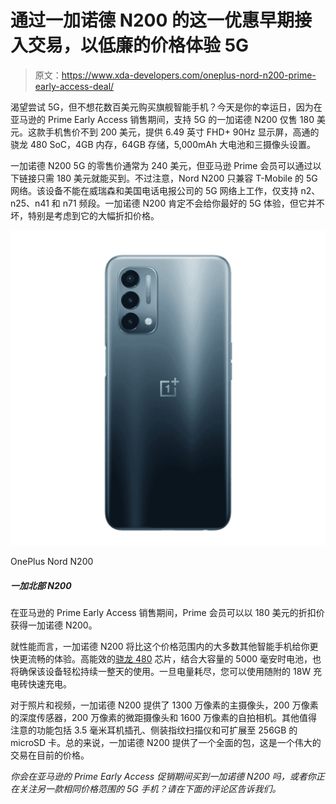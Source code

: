 # 通过一加诺德 N200 的这一优惠早期接入交易，以低廉的价格体验 5G

> 原文：<https://www.xda-developers.com/oneplus-nord-n200-prime-early-access-deal/>

渴望尝试 5G，但不想花数百美元购买旗舰智能手机？今天是你的幸运日，因为在亚马逊的 Prime Early Access 销售期间，支持 5G 的一加诺德 N200 仅售 180 美元。这款手机售价不到 200 美元，提供 6.49 英寸 FHD+ 90Hz 显示屏，高通的骁龙 480 SoC，4GB 内存，64GB 存储，5,000mAh 大电池和三摄像头设置。

一加诺德 N200 5G 的零售价通常为 240 美元，但亚马逊 Prime 会员可以通过以下链接只需 180 美元就能买到。不过注意，Nord N200 只兼容 T-Mobile 的 5G 网络。该设备不能在威瑞森和美国电话电报公司的 5G 网络上工作，仅支持 n2、n25、n41 和 n71 频段。一加诺德 N200 肯定不会给你最好的 5G 体验，但它并不坏，特别是考虑到它的大幅折扣价格。

 <picture>![Prime members can get their hands on the OnePlus Nord N200 at a discounted price of $180 during Amazon's Prime Early Access sale.](img/046779f7553ab3ce3e3d370dc784bc25.png)</picture> 

OnePlus Nord N200

##### 一加北部 N200

在亚马逊的 Prime Early Access 销售期间，Prime 会员可以以 180 美元的折扣价获得一加诺德 N200。

就性能而言，一加诺德 N200 将比这个价格范围内的大多数其他智能手机给你更快更流畅的体验。高能效的[骁龙 480](https://www.xda-developers.com/qualcomm-snapdragon-480-cheap-5g-phones-2021/) 芯片，结合大容量的 5000 毫安时电池，也将确保该设备轻松持续一整天的使用。一旦电量耗尽，您可以使用随附的 18W 充电砖快速充电。

对于照片和视频，一加诺德 N200 提供了 1300 万像素的主摄像头，200 万像素的深度传感器，200 万像素的微距摄像头和 1600 万像素的自拍相机。其他值得注意的功能包括 3.5 毫米耳机插孔、侧装指纹扫描仪和可扩展至 256GB 的 microSD 卡。总的来说，一加诺德 N200 提供了一个全面的包，这是一个伟大的交易在目前的价格。

*你会在亚马逊的 Prime Early Access 促销期间买到一加诺德 N200 吗，或者你正在关注另一款相同价格范围的 5G 手机？请在下面的评论区告诉我们。*